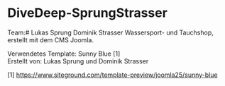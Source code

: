 # DiveDeep-SprungStrasser
Team:#
Lukas Sprung
Dominik Strasser
Wassersport- und Tauchshop, erstellt mit dem CMS Joomla.

Verwendetes Template: Sunny Blue [1]<br />
Erstellt von: Lukas Sprung und Dominik Strasser

[1] https://www.siteground.com/template-preview/joomla25/sunny-blue
